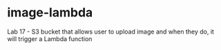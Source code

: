 # image-lambda
Lab 17 - S3 bucket that allows user to upload image and when they do, it will trigger a Lambda function
